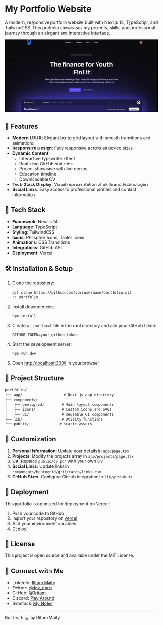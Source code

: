 # My Portfolio Website

A modern, responsive portfolio website built with Next.js 14, TypeScript, and TailwindCSS. This portfolio showcases my projects, skills, and professional journey through an elegant and interactive interface.

![Portfolio Preview](public/Finlit.png)

## 🌟 Features

- **Modern UI/UX**: Elegant bento grid layout with smooth transitions and animations
- **Responsive Design**: Fully responsive across all device sizes
- **Dynamic Content**: 
  - Interactive typewriter effect
  - Real-time GitHub statistics
  - Project showcase with live demos
  - Education timeline
  - Downloadable CV
- **Tech Stack Display**: Visual representation of skills and technologies
- **Social Links**: Easy access to professional profiles and contact information

## 🚀 Tech Stack

- **Framework**: Next.js 14
- **Language**: TypeScript
- **Styling**: TailwindCSS
- **Icons**: Phosphor Icons, Tabler Icons
- **Animations**: CSS Transitions
- **Integrations**: GitHub API
- **Deployment**: Vercel

## 🛠️ Installation & Setup

1. Clone the repository:
   ```bash
   git clone https://github.com/yourusername/portfolio.git
   cd portfolio
   ```

2. Install dependencies:
   ```bash
   npm install
   ```

3. Create a `.env.local` file in the root directory and add your GitHub token:
   ```env
   GITHUB_TOKEN=your_github_token
   ```

4. Start the development server:
   ```bash
   npm run dev
   ```

5. Open [http://localhost:3000](http://localhost:3000) in your browser

## 📁 Project Structure

```
portfolio/
├── app/                   # Next.js app directory
├── components/           
│   ├── bentogrid/        # Main layout components
│   ├── icons/            # Custom icons and SVGs
│   └── ui/               # Reusable UI components
├── lib/                  # Utility functions
└── public/              # Static assets
```

## 🎨 Customization

1. **Personal Information**: Update your details in `app/page.tsx`
2. **Projects**: Modify the projects array in `app/projects/page.tsx`
3. **CV**: Replace `public/cv.pdf` with your own CV
4. **Social Links**: Update links in `components/bentogrid/grid/cards/links.tsx`
5. **GitHub Stats**: Configure GitHub integration in `lib/github.ts`

## 🚀 Deployment

This portfolio is optimized for deployment on Vercel:

1. Push your code to GitHub
2. Import your repository on [Vercel](https://vercel.com)
3. Add your environment variables
4. Deploy!

## 📄 License

This project is open source and available under the MIT License.

## 🤝 Connect with Me

- LinkedIn: [Ritam Maity](https://www.linkedin.com/in/dev-rmaity)
- Twitter: [@dev_ritam](https://x.com/dev_ritam)
- GitHub: [@0ritam](https://github.com/0ritam)
- Discord: [Play Around](https://discord.com/channels/@me)
- Substack: [My Notes](https://substack.com/@ritammaity/notes)

---

Built with 💻 by Ritam Maity
